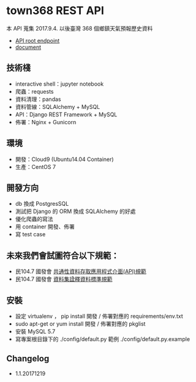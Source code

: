 # town368 REST API 
本 API 蒐集 2017.9.4. 以後臺灣 368 個鄉鎮天氣預報歷史資料
- [API root endpoint](https://town368.csie.ntu.edu.tw)
- [document](https://wyde.github.io/town368)

## 技術棧
- interactive shell：jupyter notebook
- 爬蟲：requests
- 資料清理：pandas
- 資料管線：SQLAlchemy + MySQL
- API：Django REST Framework + MySQL
- 佈署：Nginx + Gunicorn

## 環境
- 開發：Cloud9 (Ubuntu14.04 Container)
- 生產：CentOS 7

## 開發方向
- db 換成 PostgresSQL
- 測試把 Django 的 ORM 換成 SQLAlchemy 的好處
- 優化爬蟲的寫法
- 用 container 開發、佈署
- 寫 test case

## 未來我們會試圖符合以下規範：
- 民104.7 國發會 [共通性資料存取應用程式介面(API)規範](http://file.data.gov.tw/opendatafile/%E5%85%B1%E9%80%9A%E6%80%A7%E8%B3%87%E6%96%99%E5%AD%98%E5%8F%96%E6%87%89%E7%94%A8%E7%A8%8B%E5%BC%8F%E4%BB%8B%E9%9D%A2API%E8%A6%8F%E7%AF%84.pdf)
- 民104.7 國發會 [資料集詮釋資料標準規範](http://file.data.gov.tw/opendatafile/%E8%B3%87%E6%96%99%E9%9B%86%E8%A9%AE%E9%87%8B%E8%B3%87%E6%96%99%E6%A8%99%E6%BA%96%E8%A6%8F%E7%AF%84.pdf)

## 安裝
- 設定 virtualenv ， pip install 開發 / 佈署對應的 requirements/env.txt
- sudo apt-get or yum install 開發 / 佈署對應的 pkglist
- 安裝 MySQL 5.7
- 寫專案根目錄下的 ./config/default.py 範例 ./config/default.py.example

## Changelog
- 1.1.20171219
